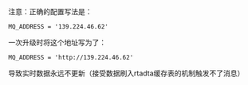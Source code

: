 

注意：正确的配置写法是：



`MQ_ADDRESS = '139.224.46.62'`



一次升级时将这个地址写为了：

`MQ_ADDRESS = 'http://139.224.46.62'`



导致实时数据永远不更新（接受数据刷入rtadta缓存表的机制触发不了消息）

